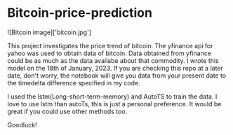 # Bitcoin-price-prediction

![Bitcoin image]['bitcoin.jpg']

This project investigates the price trend of bitcoin. The yfinance api for yahoo was used to obtain data of bitcoin. Data obtained from yfinance could be as much as the data availabe
about that commodity. I wrote this model on the 18th of January, 2023. If you are checking this repo at a later date, don't worry, the notebook will give you data from your 
present date to the timedelta difference specified in my code.

I used the lstm(Long-short-term-memory) and AutoTS to train the data. I love to use lstm than autoTs, this is just a personal preference. It would be great if you could 
use other methods too. 

Goodluck!
